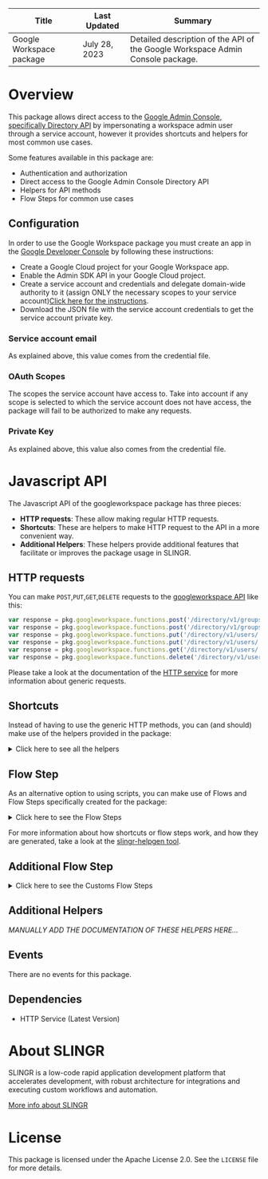<table>
    <thead>
    <tr>
        <th>Title</th>
        <th>Last Updated</th>
        <th>Summary</th>
    </tr>
    </thead>
    <tbody>
    <tr>
        <td>Google Workspace package</td>
        <td>July 28, 2023</td>
        <td>Detailed description of the API of the Google Workspace Admin Console package.</td>
    </tr>
    </tbody>
</table>

# Overview

This package allows direct access to the [Google Admin Console, specifically Directory API](https://developers.google.com/admin-sdk/directory/reference/rest) by impersonating a workspace admin user through a service account, however it provides shortcuts and helpers for most common use cases.

Some features available in this package are:

- Authentication and authorization
- Direct access to the Google Admin Console Directory API
- Helpers for API methods
- Flow Steps for common use cases

## Configuration

In order to use the Google Workspace package you must create an app in the [Google Developer Console](https://console.developers.google.com)
by following these instructions:

- Create a Google Cloud project for your Google Workspace app.
- Enable the Admin SDK API in your Google Cloud project.
- Create a service account and credentials and delegate domain-wide authority to it (assign ONLY the necessary scopes to your service account)[Click here for the instructions](https://developers.google.com/admin-sdk/directory/v1/guides/delegation).
- Download the JSON file with the service account credentials to get the service account private key.

### Service account email

As explained above, this value comes from the credential file.

### OAuth Scopes

The scopes the service account have access to.
Take into account
if any scope is selected to which the service account does not have access, the package will fail
to be authorized to make any requests.

### Private Key

As explained above, this value also comes from the credential file.

# Javascript API

The Javascript API of the googleworkspace package has three pieces:

- **HTTP requests**: These allow making regular HTTP requests.
- **Shortcuts**: These are helpers to make HTTP request to the API in a more convenient way.
- **Additional Helpers**: These helpers provide additional features that facilitate or improves the package usage in SLINGR.

## HTTP requests
You can make `POST`,`PUT`,`GET`,`DELETE` requests to the [googleworkspace API](API_URL_HERE) like this:
```javascript
var response = pkg.googleworkspace.functions.post('/directory/v1/groups', body)
var response = pkg.googleworkspace.functions.post('/directory/v1/groups')
var response = pkg.googleworkspace.functions.put('/directory/v1/users/:userKey/photos/thumbnail', body)
var response = pkg.googleworkspace.functions.put('/directory/v1/users/:userKey/photos/thumbnail')
var response = pkg.googleworkspace.functions.get('/directory/v1/users/:userKey')
var response = pkg.googleworkspace.functions.delete('/directory/v1/users/:userKey')
```

Please take a look at the documentation of the [HTTP service](https://github.com/slingr-stack/http-service)
for more information about generic requests.

## Shortcuts

Instead of having to use the generic HTTP methods, you can (and should) make use of the helpers provided in the package:
<details>
    <summary>Click here to see all the helpers</summary>

<br>

* API URL: '/datatransfer/v1/applications'
* HTTP Method: 'GET'
* More info: https://developers.google.com/admin-sdk/directory/reference/rest
```javascript
pkg.googleworkspace.functions.datatransfer.applications.get()
```
---
* API URL: '/datatransfer/v1/transfers'
* HTTP Method: 'POST'
* More info: https://developers.google.com/admin-sdk/directory/reference/rest
```javascript
pkg.googleworkspace.functions.datatransfer.transfers.post(body)
```
---
* API URL: '/datatransfer/v1/transfers'
* HTTP Method: 'GET'
* More info: https://developers.google.com/admin-sdk/directory/reference/rest
```javascript
pkg.googleworkspace.functions.datatransfer.transfers.get()
```
---
* API URL: '/datatransfer/v1/applications/:applicationId'
* HTTP Method: 'GET'
* More info: https://developers.google.com/admin-sdk/directory/reference/rest
```javascript
pkg.googleworkspace.functions.datatransfer.applications.get()
```
---
* API URL: '/datatransfer/v1/transfers/:dataTransferId'
* HTTP Method: 'GET'
* More info: https://developers.google.com/admin-sdk/directory/reference/rest
```javascript
pkg.googleworkspace.functions.datatransfer.transfers.get()
```
---
* API URL: '/directory/v1/groups'
* HTTP Method: 'POST'
* More info: https://developers.google.com/admin-sdk/directory/reference/rest
```javascript
pkg.googleworkspace.functions.directory.groups.post(body)
```
---
* API URL: '/directory/v1/users'
* HTTP Method: 'POST'
* More info: https://developers.google.com/admin-sdk/directory/reference/rest
```javascript
pkg.googleworkspace.functions.directory.users.post(body)
```
---
* API URL: '/directory/v1/customers/:customerKey'
* HTTP Method: 'PUT'
* More info: https://developers.google.com/admin-sdk/directory/reference/rest
```javascript
pkg.googleworkspace.functions.directory.customers.put(customerKey, body)
```
---
* API URL: '/directory/v1/customers/:customerKey'
* HTTP Method: 'GET'
* More info: https://developers.google.com/admin-sdk/directory/reference/rest
```javascript
pkg.googleworkspace.functions.directory.customers.get(customerKey)
```
---
* API URL: '/directory/v1/groups/:groupKey'
* HTTP Method: 'PUT'
* More info: https://developers.google.com/admin-sdk/directory/reference/rest
```javascript
pkg.googleworkspace.functions.directory.groups.put(groupKey, body)
```
---
* API URL: '/directory/v1/groups/:groupKey'
* HTTP Method: 'GET'
* More info: https://developers.google.com/admin-sdk/directory/reference/rest
```javascript
pkg.googleworkspace.functions.directory.groups.get(groupKey)
```
---
* API URL: '/directory/v1/groups/:groupKey'
* HTTP Method: 'DELETE'
* More info: https://developers.google.com/admin-sdk/directory/reference/rest
```javascript
pkg.googleworkspace.functions.directory.groups.delete(groupKey)
```
---
* API URL: '/directory/v1/users/:userKey'
* HTTP Method: 'PUT'
* More info: https://developers.google.com/admin-sdk/directory/reference/rest
```javascript
pkg.googleworkspace.functions.directory.users.put(userKey, body)
```
---
* API URL: '/directory/v1/users/:userKey'
* HTTP Method: 'GET'
* More info: https://developers.google.com/admin-sdk/directory/reference/rest
```javascript
pkg.googleworkspace.functions.directory.users.get(userKey)
```
---
* API URL: '/directory/v1/users/:userKey'
* HTTP Method: 'DELETE'
* More info: https://developers.google.com/admin-sdk/directory/reference/rest
```javascript
pkg.googleworkspace.functions.directory.users.delete(userKey)
```
---
* API URL: '/directory/v1/customer/:customerKey/orgunits'
* HTTP Method: 'POST'
* More info: https://developers.google.com/admin-sdk/directory/reference/rest
```javascript
pkg.googleworkspace.functions.directory.customer.orgunits.post(customerKey, body)
```
---
* API URL: '/directory/v1/customer/:customerKey/roleassignments'
* HTTP Method: 'POST'
* More info: https://developers.google.com/admin-sdk/directory/reference/rest
```javascript
pkg.googleworkspace.functions.directory.customer.roleassignments.post(customerKey, body)
```
---
* API URL: '/directory/v1/customer/:customerKey/roles'
* HTTP Method: 'POST'
* More info: https://developers.google.com/admin-sdk/directory/reference/rest
```javascript
pkg.googleworkspace.functions.directory.customer.roles.post(customerKey, body)
```
---
* API URL: '/directory/v1/customer/:customerKey/roles'
* HTTP Method: 'GET'
* More info: https://developers.google.com/admin-sdk/directory/reference/rest
```javascript
pkg.googleworkspace.functions.directory.customer.roles.get(customerKey)
```
---
* API URL: '/directory/v1/customer/:customerKey/schemas'
* HTTP Method: 'POST'
* More info: https://developers.google.com/admin-sdk/directory/reference/rest
```javascript
pkg.googleworkspace.functions.directory.customer.schemas.post(customerKey, body)
```
---
* API URL: '/directory/v1/groups/:groupKey/aliases'
* HTTP Method: 'POST'
* More info: https://developers.google.com/admin-sdk/directory/reference/rest
```javascript
pkg.googleworkspace.functions.directory.groups.aliases.post(groupKey, body)
```
---
* API URL: '/directory/v1/groups/:groupKey/aliases'
* HTTP Method: 'GET'
* More info: https://developers.google.com/admin-sdk/directory/reference/rest
```javascript
pkg.googleworkspace.functions.directory.groups.aliases.get(groupKey)
```
---
* API URL: '/directory/v1/groups/:groupKey/members'
* HTTP Method: 'POST'
* More info: https://developers.google.com/admin-sdk/directory/reference/rest
```javascript
pkg.googleworkspace.functions.directory.groups.members.post(groupKey, body)
```
---
* API URL: '/directory/v1/groups/:userKey/:nextPageToken'
* HTTP Method: 'GET'
* More info: https://developers.google.com/admin-sdk/directory/reference/rest
```javascript
pkg.googleworkspace.functions.directory.groups.getAllByUser.get(userKey, nextPageToken)
```
---
* API URL: '/directory/v1/users/:costumer/:pageToken'
* HTTP Method: 'GET'
* More info: https://developers.google.com/admin-sdk/directory/reference/rest
```javascript
pkg.googleworkspace.functions.directory.users.getAllByCostumer.get(costumer, pageToken)
```
---
* API URL: '/directory/v1/users/:domain/:pageToken'
* HTTP Method: 'GET'
* More info: https://developers.google.com/admin-sdk/directory/reference/rest
```javascript
pkg.googleworkspace.functions.directory.users.getAllByDomain.get(domain, pageToken)
```
---
* API URL: '/directory/v1/users/:userKey/aliases'
* HTTP Method: 'POST'
* More info: https://developers.google.com/admin-sdk/directory/reference/rest
```javascript
pkg.googleworkspace.functions.directory.users.aliases.post(userKey, body)
```
---
* API URL: '/directory/v1/users/:userKey/aliases'
* HTTP Method: 'GET'
* More info: https://developers.google.com/admin-sdk/directory/reference/rest
```javascript
pkg.googleworkspace.functions.directory.users.aliases.get(userKey)
```
---
* API URL: '/directory/v1/users/:userKey/makeAdmin'
* HTTP Method: 'POST'
* More info: https://developers.google.com/admin-sdk/directory/reference/rest
```javascript
pkg.googleworkspace.functions.directory.users.makeAdmin.post(userKey, body)
```
---
* API URL: '/directory/v1/users/:userKey/undelete'
* HTTP Method: 'POST'
* More info: https://developers.google.com/admin-sdk/directory/reference/rest
```javascript
pkg.googleworkspace.functions.directory.users.undelete.post(userKey, body)
```
---
* API URL: '/directory/v1/customer/:customerKey/devices/mobile'
* HTTP Method: 'GET'
* More info: https://developers.google.com/admin-sdk/directory/reference/rest
```javascript
pkg.googleworkspace.functions.directory.customer.devices.mobile.get(customerKey)
```
---
* API URL: '/directory/v1/customer/:customerKey/orgunits/:orgUnitPath'
* HTTP Method: 'PUT'
* More info: https://developers.google.com/admin-sdk/directory/reference/rest
```javascript
pkg.googleworkspace.functions.directory.customer.orgunits.put(customerKey, orgUnitPath, body)
```
---
* API URL: '/directory/v1/customer/:customerKey/orgunits/:orgUnitPath'
* HTTP Method: 'GET'
* More info: https://developers.google.com/admin-sdk/directory/reference/rest
```javascript
pkg.googleworkspace.functions.directory.customer.orgunits.get(customerKey, orgUnitPath)
```
---
* API URL: '/directory/v1/customer/:customerKey/orgunits/:orgUnitPath'
* HTTP Method: 'GET'
* More info: https://developers.google.com/admin-sdk/directory/reference/rest
```javascript
pkg.googleworkspace.functions.directory.customer.orgunits.getAll.get(customerKey, orgUnitPath)
```
---
* API URL: '/directory/v1/customer/:customerKey/orgunits/:orgUnitPath'
* HTTP Method: 'DELETE'
* More info: https://developers.google.com/admin-sdk/directory/reference/rest
```javascript
pkg.googleworkspace.functions.directory.customer.orgunits.delete(customerKey, orgUnitPath)
```
---
* API URL: '/directory/v1/customer/:customerKey/schemas/:schemaKey'
* HTTP Method: 'PUT'
* More info: https://developers.google.com/admin-sdk/directory/reference/rest
```javascript
pkg.googleworkspace.functions.directory.customer.schemas.put(customerKey, schemaKey, body)
```
---
* API URL: '/directory/v1/customer/:customerKey/schemas/:schemaKey'
* HTTP Method: 'GET'
* More info: https://developers.google.com/admin-sdk/directory/reference/rest
```javascript
pkg.googleworkspace.functions.directory.customer.schemas.get(customerKey, schemaKey)
```
---
* API URL: '/directory/v1/groups/:domain/:customer/:pageToken'
* HTTP Method: 'GET'
* More info: https://developers.google.com/admin-sdk/directory/reference/rest
```javascript
pkg.googleworkspace.functions.directory.groups.getAll.get(domain, customer, pageToken)
```
---
* API URL: '/directory/v1/groups/:groupKey/aliases/:aliasId'
* HTTP Method: 'DELETE'
* More info: https://developers.google.com/admin-sdk/directory/reference/rest
```javascript
pkg.googleworkspace.functions.directory.groups.aliases.delete(groupKey, aliasId)
```
---
* API URL: '/directory/v1/groups/:groupKey/members/:memberKey'
* HTTP Method: 'PUT'
* More info: https://developers.google.com/admin-sdk/directory/reference/rest
```javascript
pkg.googleworkspace.functions.directory.groups.members.put(groupKey, memberKey, body)
```
---
* API URL: '/directory/v1/groups/:groupKey/members/:memberKey'
* HTTP Method: 'GET'
* More info: https://developers.google.com/admin-sdk/directory/reference/rest
```javascript
pkg.googleworkspace.functions.directory.groups.members.get(groupKey, memberKey)
```
---
* API URL: '/directory/v1/groups/:groupKey/members/:memberKey'
* HTTP Method: 'DELETE'
* More info: https://developers.google.com/admin-sdk/directory/reference/rest
```javascript
pkg.googleworkspace.functions.directory.groups.members.delete(groupKey, memberKey)
```
---
* API URL: '/directory/v1/groups/:groupKey/members/:pageToken'
* HTTP Method: 'GET'
* More info: https://developers.google.com/admin-sdk/directory/reference/rest
```javascript
pkg.googleworkspace.functions.directory.groups.members.paged.get(groupKey, pageToken)
```
---
* API URL: '/directory/v1/users/:userKey/aliases/:aliasId'
* HTTP Method: 'DELETE'
* More info: https://developers.google.com/admin-sdk/directory/reference/rest
```javascript
pkg.googleworkspace.functions.directory.users.aliases.delete(userKey, aliasId)
```
---
* API URL: '/directory/v1/users/:userKey/photos/thumbnail'
* HTTP Method: 'PUT'
* More info: https://developers.google.com/admin-sdk/directory/reference/rest
```javascript
pkg.googleworkspace.functions.directory.users.photos.thumbnail.put(userKey, body)
```
---
* API URL: '/directory/v1/users/:userKey/photos/thumbnail'
* HTTP Method: 'GET'
* More info: https://developers.google.com/admin-sdk/directory/reference/rest
```javascript
pkg.googleworkspace.functions.directory.users.photos.thumbnail.get(userKey)
```
---
* API URL: '/directory/v1/users/:userKey/photos/thumbnail'
* HTTP Method: 'DELETE'
* More info: https://developers.google.com/admin-sdk/directory/reference/rest
```javascript
pkg.googleworkspace.functions.directory.users.photos.thumbnail.delete(userKey)
```
---
* API URL: '/directory/v1/customer/:customerKey/devices/mobile/:resourceId'
* HTTP Method: 'GET'
* More info: https://developers.google.com/admin-sdk/directory/reference/rest
```javascript
pkg.googleworkspace.functions.directory.customer.devices.mobile.get(customerKey, resourceId)
```
---
* API URL: '/directory/v1/customer/:customerKey/devices/mobile/:resourceId'
* HTTP Method: 'DELETE'
* More info: https://developers.google.com/admin-sdk/directory/reference/rest
```javascript
pkg.googleworkspace.functions.directory.customer.devices.mobile.delete(customerKey, resourceId)
```
---
* API URL: '/directory/v1/customer/:customerKey/roles/ALL/privileges'
* HTTP Method: 'GET'
* More info: https://developers.google.com/admin-sdk/directory/reference/rest
```javascript
pkg.googleworkspace.functions.directory.customer.roles.ALL.privileges.get(customerKey)
```
---
* API URL: '/directory/v1/customer/:customerKey/devices/mobile/:resourceId/action'
* HTTP Method: 'POST'
* More info: https://developers.google.com/admin-sdk/directory/reference/rest
```javascript
pkg.googleworkspace.functions.directory.customer.devices.mobile.action.post(customerKey, resourceId, body)
```
---

</details>

## Flow Step

As an alternative option to using scripts, you can make use of Flows and Flow Steps specifically created for the package:
<details>
    <summary>Click here to see the Flow Steps</summary>

<br>



### Generic Flow Step

Generic flow step for full use of the entire package and its services.

<h3>Inputs</h3>

<table>
    <thead>
    <tr>
        <th>Label</th>
        <th>Type</th>
        <th>Required</th>
        <th>Default</th>
        <th>Visibility</th>
        <th>Description</th>
    </tr>
    </thead>
    <tbody>
    <tr>
        <td>URL (Method)</td>
        <td>choice</td>
        <td>yes</td>
        <td> - </td>
        <td>Always</td>
        <td>
            This is the http method to be used against the endpoint. <br>
            Possible values are: <br>
            <i><strong>POST,PUT,GET,DELETE</strong></i>
        </td>
    </tr>
    <tr>
        <td>URL (Path)</td>
        <td>choice</td>
        <td>yes</td>
        <td> - </td>
        <td>Always</td>
        <td>
            The url to which this endpoint will send the request. This is the exact service to which the http request will be made. <br>
            Possible values are: <br>
            <i><strong>/directory/v1/groups<br>/directory/v1/groups/{groupKey}/aliases<br>/directory/v1/groups/{groupKey}/members<br>/directory/v1/customer/{customerKey}/orgunits<br>/directory/v1/customer/{customerKey}/roles<br>/directory/v1/customer/{customerKey}/roleassignments<br>/directory/v1/users<br>/directory/v1/users/{userKey}/makeAdmin<br>/directory/v1/users/{userKey}/undelete<br>/directory/v1/users/{userKey}/aliases<br>/directory/v1/customer/{customerKey}/schemas<br>/directory/v1/customer/{customerKey}/devices/mobile/{resourceId}/action<br>/datatransfer/v1/transfers<br>/directory/v1/groups/{groupKey}<br>/directory/v1/groups/{groupKey}/members/{memberKey}<br>/directory/v1/customer/{customerKey}/orgunits/{orgUnitPath}<br>/directory/v1/customers/{customerKey}<br>/directory/v1/users/{userKey}<br>/directory/v1/users/{userKey}/photos/thumbnail<br>/directory/v1/customer/{customerKey}/schemas/{schemaKey}<br>/directory/v1/groups/{groupKey}<br>/directory/v1/groups/{groupKey}/aliases<br>/directory/v1/groups/{groupKey}/members/{memberKey}<br>/directory/v1/customer/{customerKey}/orgunits/{orgUnitPath}<br>/directory/v1/customer/{customerKey}/roles/ALL/privileges<br>/directory/v1/customer/{customerKey}/roles<br>/directory/v1/customers/{customerKey}<br>/directory/v1/users/{userKey}<br>/directory/v1/users/{userKey}/photos/thumbnail<br>/directory/v1/users/{userKey}/aliases<br>/directory/v1/customer/{customerKey}/schemas/{schemaKey}<br>/directory/v1/customer/{customerKey}/devices/mobile<br>/directory/v1/customer/{customerKey}/devices/mobile/{resourceId}<br>/datatransfer/v1/applications<br>/datatransfer/v1/applications/{applicationId}<br>/datatransfer/v1/applications/{applicationId}<br>/datatransfer/v1/transfers<br>/datatransfer/v1/transfers/{dataTransferId}<br>/datatransfer/v1/transfers/{dataTransferId}<br>/directory/v1/groups/{domain}/{customer}/{pageToken}<br>/directory/v1/groups/{userKey}/{nextPageToken}<br>/directory/v1/groups/{groupKey}/members/{pageToken}<br>/directory/v1/customer/{customerKey}/orgunits/{orgUnitPath}<br>/directory/v1/users/{domain}/{pageToken}<br>/directory/v1/users/{costumer}/{pageToken}<br>/directory/v1/groups/{groupKey}/aliases/{aliasId}<br>/directory/v1/groups/{groupKey}<br>/directory/v1/groups/{groupKey}/members/{memberKey}<br>/directory/v1/customer/{customerKey}/orgunits/{orgUnitPath}<br>/directory/v1/users/{userKey}/photos/thumbnail<br>/directory/v1/users/{userKey}<br>/directory/v1/users/{userKey}/aliases/{aliasId}<br>/directory/v1/customer/{customerKey}/devices/mobile/{resourceId}<br></strong></i>
        </td>
    </tr>
    <tr>
        <td>Headers</td>
        <td>keyValue</td>
        <td>no</td>
        <td> - </td>
        <td>Always</td>
        <td>
            Used when you want to have a custom http header for the request.
        </td>
    </tr>
    <tr>
        <td>Query Params</td>
        <td>keyValue</td>
        <td>no</td>
        <td> - </td>
        <td>Always</td>
        <td>
            Used when you want to have a custom query params for the http call.
        </td>
    </tr>
    <tr>
        <td>Body</td>
        <td>json</td>
        <td>no</td>
        <td> - </td>
        <td>Always</td>
        <td>
            A payload of data can be sent to the server in the body of the request.
        </td>
    </tr>
    <tr>
        <td>Override Settings</td>
        <td>boolean</td>
        <td>no</td>
        <td> false </td>
        <td>Always</td>
        <td></td>
    </tr>
    <tr>
        <td>Follow Redirect</td>
        <td>boolean</td>
        <td>no</td>
        <td> false </td>
        <td> overrideSettings </td>
        <td>Indicates that the resource has to be downloaded into a file instead of returning it in the response.</td>
    </tr>
    <tr>
        <td>Full response</td>
        <td> boolean </td>
        <td>no</td>
        <td> false </td>
        <td> overrideSettings </td>
        <td>Include extended information about response</td>
    </tr>
    <tr>
        <td>Connection Timeout</td>
        <td> number </td>
        <td>no</td>
        <td> 5000 </td>
        <td> overrideSettings </td>
        <td>Connect a timeout interval, in milliseconds (0 = infinity).</td>
    </tr>
    <tr>
        <td>Read Timeout</td>
        <td> number </td>
        <td>no</td>
        <td> 60000 </td>
        <td> overrideSettings </td>
        <td>Read a timeout interval, in milliseconds (0 = infinity).</td>
    </tr>
    </tbody>
</table>

<h3>Outputs</h3>

<table>
    <thead>
    <tr>
        <th>Name</th>
        <th>Type</th>
        <th>Description</th>
    </tr>
    </thead>
    <tbody>
    <tr>
        <td>response</td>
        <td>object</td>
        <td>
            Object resulting from the response to the endpoint call.
        </td>
    </tr>
    </tbody>
</table>


</details>

For more information about how shortcuts or flow steps work, and how they are generated, take a look at the [slingr-helpgen tool](https://github.com/slingr-stack/slingr-helpgen).

## Additional Flow Step


<details>
    <summary>Click here to see the Customs Flow Steps</summary>

<br>



### List all users Flow Step

This flow step allows you to list all users from a project in Google Workspace.

<h3>Outputs</h3>

<table>
    <thead>
    <tr>
        <th>Name</th>
        <th>Type</th>
        <th>Description</th>
    </tr>
    </thead>
    <tbody>
    <tr>
        <td>response</td>
        <td>object</td>
        <td>
            Object resulting from the response to the endpoint call.
        </td>
    </tr>
    </tbody>
</table>


### Create a user Flow Step

This flow step allows you to create a user in Google Workspace. The User object must follow the [Google Workspace User Schema](https://developers.google.com/admin-sdk/directory/v1/reference/users#resource-representation).

<h3>Inputs</h3>

<table>
    <thead>
    <tr>
        <th>Label</th>
        <th>Type</th>
        <th>Required</th>
        <th>Default</th>
        <th>Visibility</th>
        <th>Description</th>
    </tr>
    </thead>
    <tbody>
    <tr>
        <td>Body</td>
        <td>json</td>
        <td>no</td>
        <td> - </td>
        <td>Always</td>
        <td>
            A payload of data can be sent to the server in the body of the request.
        </td>
    </tr>
    </tbody>
</table>

<h3>Outputs</h3>

<table>
    <thead>
    <tr>
        <th>Name</th>
        <th>Type</th>
        <th>Description</th>
    </tr>
    </thead>
    <tbody>
    <tr>
        <td>response</td>
        <td>object</td>
        <td>
            Object resulting from the response to the endpoint call.
        </td>
    </tr>
    </tbody>
</table>



</details>

## Additional Helpers
*MANUALLY ADD THE DOCUMENTATION OF THESE HELPERS HERE...*


## Events

There are no events for this package.

## Dependencies
* HTTP Service (Latest Version)


# About SLINGR

SLINGR is a low-code rapid application development platform that accelerates development, with robust architecture for integrations and executing custom workflows and automation.

[More info about SLINGR](https://slingr.io)

# License

This package is licensed under the Apache License 2.0. See the `LICENSE` file for more details.
